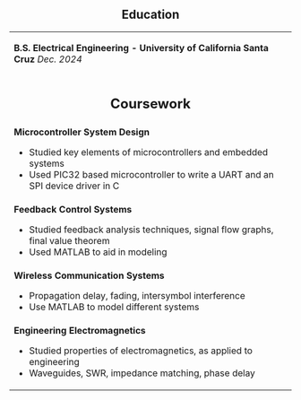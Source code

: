 <h2 align = "center">Education</h2>


<table>
  <tbody>
  <tr>
      <td width = "40%"><p><b>B.S. Electrical Engineering - University of California Santa Cruz</b>  <i>Dec. 2024</i><p></td>
    </tr>
    <tr>
      <td width = "100%"><h2 align = "center">Coursework</h2></td>
    </tr>
    <tr>
        <td><b>Microcontroller System Design</b> <br />
            <ul>
                <li>Studied key elements of microcontrollers and embedded systems</li>
                <li>Used PIC32 based  microcontroller to write a UART and an SPI device driver in C</li>
            </ul>
        </td>
    </tr>
    <tr>
      <td><b>Feedback Control Systems</b> <br />
            <ul>
                <li>Studied feedback analysis techniques, signal flow graphs, final value theorem</li>
                <li>Used MATLAB to aid in modeling</li>
            </ul>
        </td>
    </tr>
    <tr>
      <td><b>Wireless Communication Systems</b> <br />
            <ul>
                <li>Propagation delay, fading, intersymbol interference</li>
                <li>Use MATLAB to model different systems</li>
            </ul>
        </td>
    </tr>
    <tr>
      <td><b>Engineering Electromagnetics</b> <br />
            <ul>
                <li>Studied properties of electromagnetics, as applied to engineering</li>
                <li>Waveguides, SWR, impedance matching, phase delay</li>
            </ul>
        </td>
    </tr>
  </tbody>
</table>
